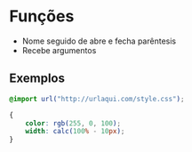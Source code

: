 # Funções

* Nome seguido de abre e fecha parêntesis
* Recebe argumentos 

## Exemplos

```css
@import url("http://urlaqui.com/style.css");

{
    color: rgb(255, 0, 100);
    width: calc(100% - 10px);
}
```
